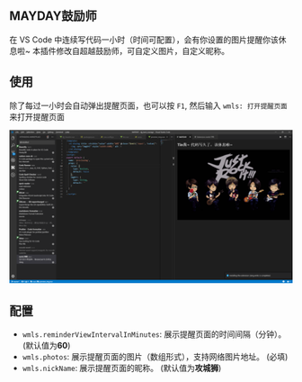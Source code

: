 ## MAYDAY鼓励师

在 VS Code 中连续写代码一小时（时间可配置），会有你设置的图片提醒你该休息啦~
本插件修改自超越鼓励师，可自定义图片，自定义昵称。

## 使用

除了每过一小时会自动弹出提醒页面，也可以按 `F1`, 然后输入 `wmls: 打开提醒页面`来打开提醒页面

![usage](images/use.png)

## 配置

* `wmls.reminderViewIntervalInMinutes`: 展示提醒页面的时间间隔（分钟）。 (默认值为**60**)
* `wmls.photos`: 展示提醒页面的图片（数组形式），支持网络图片地址。 (必填)
* `wmls.nickName`: 展示提醒页面的昵称。 (默认值为**攻城狮**)
